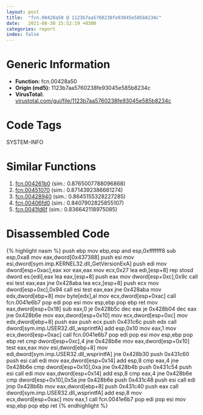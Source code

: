 ```yaml
---
layout: post
title:  "fcn.00428a50 @ 1123b7aa5760238fe93045e585b8234c"
date:   2021-08-30 15:52:19 +0300
categories: report
index: false
---
```


# Generic Information
- **Function:** fcn.00428a50
- **Origin (md5):** 1123b7aa5760238fe93045e585b8234c
- **VirusTotal:** [virustotal.com/gui/file/1123b7aa5760238fe93045e585b8234c][virustotal_ref]

# Code Tags
<span class="tag" id="SYSTEM-INFO">SYSTEM-INFO</span>


# Similar Functions

1. [fcn.004261b0][similar_1_ref] (sim.: 0.8765007788096868)
2. [fcn.00451070][similar_2_ref] (sim.: 0.8714392386661274)
3. [fcn.00428940][similar_3_ref] (sim.: 0.8645155328227285)
4. [fcn.00406fd0][similar_4_ref] (sim.: 0.8407902825855107)
5. [fcn.0041fd6f][similar_5_ref] (sim.: 0.836642118975085)


# Disassembled Code

{% highlight nasm %}
push ebp
mov ebp,esp
and esp,0xfffffff8
sub esp,0xa8
mov eax,dword[0x437388]
push esi
mov esi,dword[sym.imp.KERNEL32.dll_GetVersionExA]
push edi
mov dword[esp+0xac],eax
xor eax,eax
mov ecx,0x27
lea edi,[esp+8]
rep stosd dword es:[edi],eax
lea eax,[esp+8]
push eax
mov dword[esp+0xc],0x9c
call esi
test eax,eax
jne 0x428aba
lea ecx,[esp+8]
push ecx
mov dword[esp+0xc],0x94
call esi
test eax,eax
jne 0x428aba
mov edx,dword[ebp+8]
mov byte[edx],al
mov ecx,dword[esp+0xac]
call fcn.0041e6b7
pop edi
pop esi
mov esp,ebp
pop ebp
ret
mov eax,dword[esp+0x18]
sub eax,0
je 0x428b5c
dec eax
je 0x428b04
dec eax
jne 0x428b6e
mov eax,dword[esp+0x10]
mov ecx,dword[esp+0xc]
mov edx,dword[ebp+8]
push eax
push ecx
push 0x431c6c
push edx
call dword[sym.imp.USER32.dll_wsprintfA]
add esp,0x10
mov eax,1
mov ecx,dword[esp+0xac]
call fcn.0041e6b7
pop edi
pop esi
mov esp,ebp
pop ebp
ret
cmp dword[esp+0xc],4
jne 0x428b6e
mov eax,dword[esp+0x10]
test eax,eax
mov esi,dword[ebp+8]
mov edi,dword[sym.imp.USER32.dll_wsprintfA]
jne 0x428b30
push 0x431c60
push esi
call edi
mov eax,dword[esp+0x14]
add esp,8
cmp eax,4
jne 0x428b6e
cmp dword[esp+0x10],0xa
jne 0x428b4b
push 0x431c54
push esi
call edi
mov eax,dword[esp+0x14]
add esp,8
cmp eax,4
jne 0x428b6e
cmp dword[esp+0x10],0x5a
jne 0x428b6e
push 0x431c48
push esi
call edi
jmp 0x428b6b
mov eax,dword[ebp+8]
push 0x431c40
push eax
call dword[sym.imp.USER32.dll_wsprintfA]
add esp,8
mov ecx,dword[esp+0xac]
mov eax,1
call fcn.0041e6b7
pop edi
pop esi
mov esp,ebp
pop ebp
ret
{% endhighlight %}


[similar_1_ref]: /report/fcn.004261b0@1123b7aa5760238fe93045e585b8234c
[similar_2_ref]: /report/fcn.00451070@4fe6510221c33bf023f6abed461fc13f
[similar_3_ref]: /report/fcn.00428940@1123b7aa5760238fe93045e585b8234c
[similar_4_ref]: /report/fcn.00406fd0@0aa2d73a5300dff2412388945614b507
[similar_5_ref]: /report/fcn.0041fd6f@b3771987fba16f4fba07d1109ec72c76
[virustotal_ref]: https://www.virustotal.com/gui/file/1123b7aa5760238fe93045e585b8234c